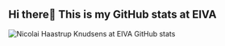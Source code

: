 ## Hi there👋 This is my GitHub stats at EIVA


![Nicolai Haastrup Knudsens at EIVA GitHub stats](https://github-readme-stats.vercel.app/api?username=nhkeiva&show_icons=true&theme=transparent)


<!--
**nhkeiva/nhkeiva** is a ✨ _special_ ✨ repository because its `README.md` (this file) appears on your GitHub profile.

Here are some ideas to get you started:

- 🔭 I’m currently working on ...
- 🌱 I’m currently learning ...
- 👯 I’m looking to collaborate on ...
- 🤔 I’m looking for help with ...
- 💬 Ask me about ...
- 📫 How to reach me: ...
- 😄 Pronouns: ...
- ⚡ Fun fact: ...
-->
